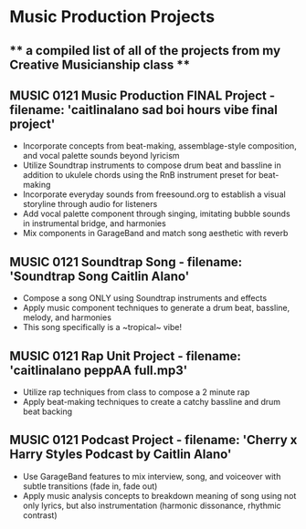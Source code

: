 # Music Production Projects
## ** a compiled list of all of the projects from my Creative Musicianship class **

## MUSIC 0121 Music Production FINAL Project - filename: 'caitlinalano sad boi hours vibe final project'
+	Incorporate concepts from beat-making, assemblage-style composition, and vocal palette sounds beyond lyricism
+	Utilize Soundtrap instruments to compose drum beat and bassline in addition to ukulele chords using the RnB instrument preset for beat-making
+	Incorporate everyday sounds from freesound.org to establish a visual storyline through audio for listeners
+	Add vocal palette component through singing, imitating bubble sounds in instrumental bridge, and harmonies
+	Mix components in GarageBand and match song aesthetic with reverb

## MUSIC 0121 Soundtrap Song - filename: 'Soundtrap Song Caitlin Alano'
+ Compose a song ONLY using Soundtrap instruments and effects
+ Apply music component techniques to generate a drum beat, bassline, melody, and harmonies
+ This song specifically is a ~tropical~ vibe!

## MUSIC 0121 Rap Unit Project - filename: 'caitlinalano peppAA full.mp3'
+ Utilize rap techniques from class to compose a 2 minute rap
+ Apply beat-making techniques to create a catchy bassline and drum beat backing

## MUSIC 0121 Podcast Project - filename: 'Cherry x Harry Styles Podcast by Caitlin Alano'
+ Use GarageBand features to mix interview, song, and voiceover with subtle transitions (fade in, fade out)
+ Apply music analysis concepts to breakdown meaning of song using not only lyrics, but also instrumentation (harmonic dissonance, rhythmic contrast)

